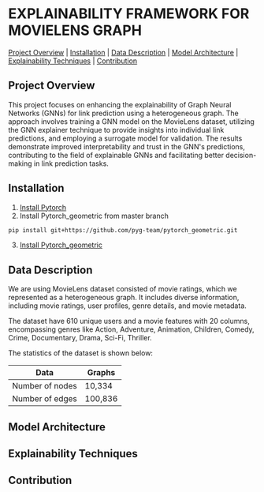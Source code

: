 # EXPLAINABILITY FRAMEWORK FOR MOVIELENS GRAPH

[Project Overview](#project-overview) | [Installation](#installation) | [Data Description](#data-description) |  [Model Architecture](#model-architecture) | [Explainability Techniques](#explainability-techniques) | [Contribution](#contribution)

## Project Overview

This project focuses on enhancing the explainability of Graph Neural Networks (GNNs) for link prediction using a heterogeneous graph. The approach involves training a GNN model on the MovieLens dataset, utilizing the GNN explainer technique to provide insights into individual link predictions, and employing a surrogate model for validation. The results demonstrate improved interpretability and trust in the GNN's predictions, contributing to the field of explainable GNNs and facilitating better decision-making in link prediction tasks.

## Installation

1. [Install Pytorch](https://pytorch.org/get-started/locally/) 
2. Install Pytorch_geometric from master branch
```bash
pip install git+https://github.com/pyg-team/pytorch_geometric.git
```
3. [Install Pytorch_geometric](https://pytorch-geometric.readthedocs.io/en/latest/install/installation.html)


## Data Description
We are using MovieLens dataset consisted of movie ratings, which we represented as a heterogeneous graph. It includes diverse information, including movie ratings, user profiles, genre details, and movie metadata.

The dataset have 610 unique users and a movie features with 20 columns, encompassing genres like Action, Adventure, Animation, Children, Comedy, Crime, Documentary, Drama, Sci-Fi, Thriller.

The statistics of the dataset is shown below:

| Data  | Graphs  |
|-------|--------|
| Number of nodes | 10,334  |  
| Number of edges | 100,836  |   


## Model Architecture
## Explainability Techniques
## Contribution
